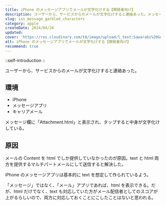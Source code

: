 ```yaml
---
title: iPhone のメッセージアプリでメールが文字化けする【開発者向け】
description: ユーザーから、サービスからのメールが文字化けすると連絡あった。メッセージ欄に「Attachment.html」と表示され、タップすると中身が文字化けしている。メールの Content を html でしか提供していなかったのが原因。
slug: ios_message_garbled_characters
category: apple
createDate: 2024/04/24
updated: 
cover: 'https://res.cloudinary.com/t8/image/upload/l_text:Sawarabi%20Gothic_80_bold:iPhone のメッセージアプリでメールが文字化けする【開発者向け】,co_rgb:fff,w_620,c_fit/v1712091289/ogp_image_zorhlz.png'
alt: iPhone のメッセージアプリでメールが文字化けする【開発者向け】
recommend: true
---
```



::self-introduction
::



ユーザーから、サービスからのメールが文字化けすると連絡あった。

## 環境
- iPhone
- メッセージアプリ
- キャリアメール

メッセージ欄に「Attachment.html」と表示され、タップすると中身が文字化けしている。

## 原因

メールの Content を html でしか提供していなかったのが原因。text と html 両方を提供するマルチパートメールにして送信すると解決した。

iPhone のメッセージアプリは基本的に text を想定して作られているよう。

「メッセージ」ではなく、「メール」アプリであれば、html を表示できる。だが、html だけでなく、text も対応していた方がメール配信者としてのスコアが上がるらしいので、両方に対応しておくことにこしたことはないと思われる。